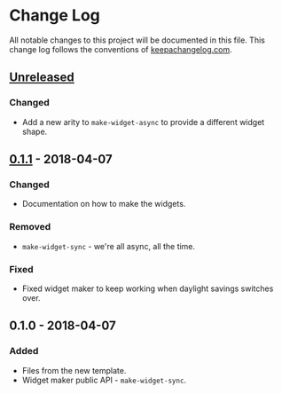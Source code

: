 # Change Log
All notable changes to this project will be documented in this file. This change log follows the conventions of [keepachangelog.com](http://keepachangelog.com/).

## [Unreleased]
### Changed
- Add a new arity to `make-widget-async` to provide a different widget shape.

## [0.1.1] - 2018-04-07
### Changed
- Documentation on how to make the widgets.

### Removed
- `make-widget-sync` - we're all async, all the time.

### Fixed
- Fixed widget maker to keep working when daylight savings switches over.

## 0.1.0 - 2018-04-07
### Added
- Files from the new template.
- Widget maker public API - `make-widget-sync`.

[Unreleased]: https://github.com/your-name/daily-programmer/compare/0.1.1...HEAD
[0.1.1]: https://github.com/your-name/daily-programmer/compare/0.1.0...0.1.1
